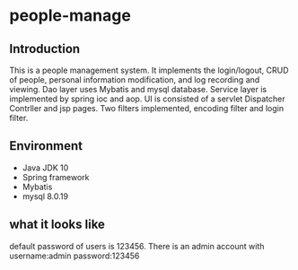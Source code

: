# people-manage

## Introduction
  This is a people management system. It implements the login/logout, CRUD of people, personal information modification, and log recording and viewing.
  Dao layer uses Mybatis and mysql database. Service layer is implemented by spring ioc and aop. UI is consisted of a servlet Dispatcher Contrller and jsp pages.
  Two filters implemented, encoding filter and login filter.

## Environment

  * Java JDK 10
  * Spring framework
  * Mybatis
  * mysql 8.0.19

## what it looks like

default password of users is 123456. There is an admin account with username:admin password:123456
  
  
